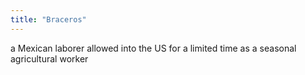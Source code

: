```yaml
---
title: "Braceros"
---
```

a Mexican laborer allowed into the US for a limited time as a seasonal agricultural worker


